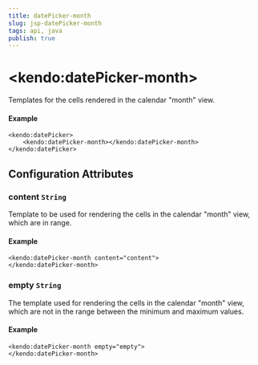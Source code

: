 ```yaml
---
title: datePicker-month
slug: jsp-datePicker-month
tags: api, java
publish: true
---
```


# \<kendo:datePicker-month\>

Templates for the cells rendered in the calendar "month" view.

#### Example
    <kendo:datePicker>
        <kendo:datePicker-month></kendo:datePicker-month>
    </kendo:datePicker>

## Configuration Attributes

### content `String`

Template to be used for rendering the cells in the calendar "month" view, which are in range.

#### Example
    <kendo:datePicker-month content="content">
    </kendo:datePicker-month>

### empty `String`

The template used for rendering the cells in the calendar "month" view, which are not in the range between
the minimum and maximum values.

#### Example
    <kendo:datePicker-month empty="empty">
    </kendo:datePicker-month>

